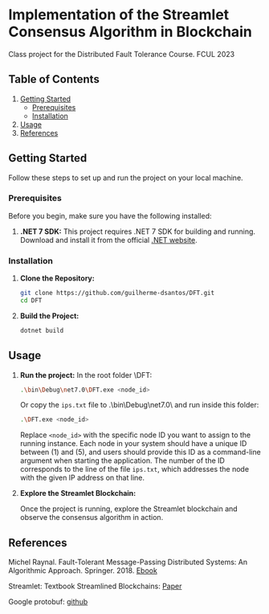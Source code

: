 # Implementation of the Streamlet Consensus Algorithm in Blockchain

Class project for the Distributed Fault Tolerance Course.
FCUL 2023

## Table of Contents

1. [Getting Started](#getting-started)
   - [Prerequisites](#prerequisites)
   - [Installation](#installation)
2. [Usage](#usage)
3. [References](#references)

## Getting Started

Follow these steps to set up and run the project on your local machine.

### Prerequisites

Before you begin, make sure you have the following installed:

1. **.NET 7 SDK:** This project requires .NET 7 SDK for building and running. Download and install it from the official [.NET website](https://dotnet.microsoft.com/download/dotnet/7.0).

### Installation

1. **Clone the Repository:**

   ```bash
   git clone https://github.com/guilherme-dsantos/DFT.git
   cd DFT

   ```

2. **Build the Project:**
   ```bash
   dotnet build
   ```

## Usage

1. **Run the project:**
   In the root folder \DFT:

   ```bash
   .\bin\Debug\net7.0\DFT.exe <node_id>
   ```

   Or copy the `ips.txt` file to .\bin\Debug\net7.0\ and run inside this folder:

   ```bash
   .\DFT.exe <node_id>
   ```

   Replace `<node_id>` with the specific node ID you want to assign to the running instance. Each node in your system should have a unique ID between \(1\) and \(5\), and users should provide this ID as a command-line argument when starting the application. The number of the ID corresponds to the line of the file `ips.txt`, which addresses the node with the given IP address on that line.

2. **Explore the Streamlet Blockchain:**

   Once the project is running, explore the Streamlet blockchain and observe the consensus algorithm in action.

## References

Michel Raynal. Fault-Tolerant Message-Passing Distributed Systems: An Algorithmic Approach. Springer. 2018. [Ebook](https://link.springer.com/book/10.1007/978-3-319-94141-7)

Streamlet: Textbook Streamlined Blockchains: [Paper](https://dl.acm.org/doi/10.1145/3419614.3423256)

Google protobuf: [github](https://github.com/protocolbuffers/protobuf)
